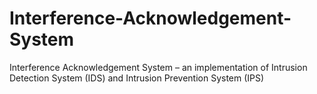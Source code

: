 # Interference-Acknowledgement-System
Interference Acknowledgement System –  an implementation of Intrusion Detection System (IDS) and Intrusion Prevention System (IPS)​
